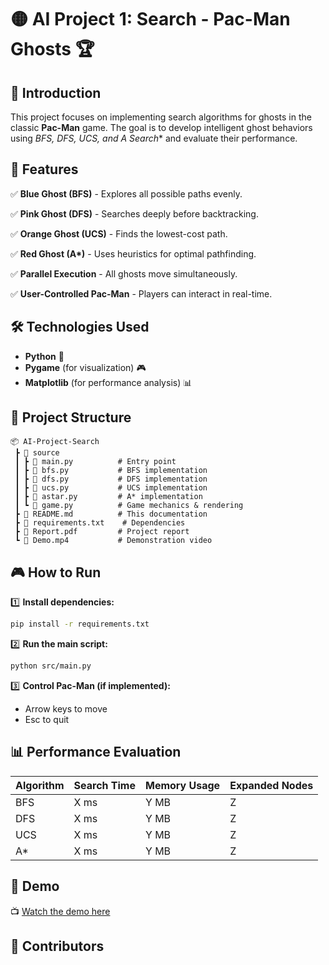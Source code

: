 # 🟡 AI Project 1: Search - Pac-Man Ghosts 🏆

## 📌 Introduction

This project focuses on implementing search algorithms for ghosts in the classic **Pac-Man** game.
The goal is to develop intelligent ghost behaviors using **BFS, DFS, UCS, and A* Search** and evaluate their performance.

## 🚀 Features

✅ **Blue Ghost (BFS)** - Explores all possible paths evenly.

✅ **Pink Ghost (DFS)** - Searches deeply before backtracking.

✅ **Orange Ghost (UCS)** - Finds the lowest-cost path.

✅ **Red Ghost (A\*)** - Uses heuristics for optimal pathfinding.

✅ **Parallel Execution** - All ghosts move simultaneously.

✅ **User-Controlled Pac-Man** - Players can interact in real-time.

## 🛠 Technologies Used

- **Python** 🐍
- **Pygame** (for visualization) 🎮
- **Matplotlib** (for performance analysis) 📊

## 📂 Project Structure

```plaintext
📦 AI-Project-Search
 ┣ 📂 source
 ┃ ┣ 📜 main.py          # Entry point
 ┃ ┣ 📜 bfs.py           # BFS implementation
 ┃ ┣ 📜 dfs.py           # DFS implementation
 ┃ ┣ 📜 ucs.py           # UCS implementation
 ┃ ┣ 📜 astar.py         # A* implementation
 ┃ ┗ 📜 game.py          # Game mechanics & rendering
 ┣ 📜 README.md          # This documentation
 ┣ 📜 requirements.txt    # Dependencies
 ┣ 📜 Report.pdf         # Project report
 ┗ 📜 Demo.mp4           # Demonstration video
```

## 🎮 How to Run

1️⃣ **Install dependencies:**

```bash
pip install -r requirements.txt
```

2️⃣ **Run the main script:**

```bash
python src/main.py
```

3️⃣ **Control Pac-Man (if implemented):**

- Arrow keys to move
- Esc to quit

## 📊 Performance Evaluation

| Algorithm  | Search Time | Memory Usage | Expanded Nodes |
|------------|------------|--------------|----------------|
| BFS        | X ms       | Y MB         | Z              |
| DFS        | X ms       | Y MB         | Z              |
| UCS        | X ms       | Y MB         | Z              |
| A*         | X ms       | Y MB         | Z              |

## 🎥 Demo

📺 [Watch the demo here](#)

## 📜 Contributors
